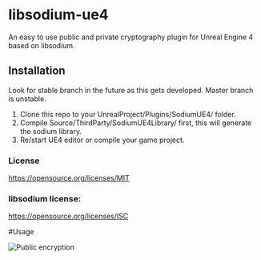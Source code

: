 # libsodium-ue4
An easy to use public and private cryptography plugin for Unreal Engine 4 based on libsodium.

## Installation
Look for stable branch in the future as this gets developed. Master branch is unstable.

1. Clone this repo to your UnrealProject/Plugins/SodiumUE4/ folder.
2. Compile Source/ThirdParty/SodiumUE4Library/ first, this will generate the sodium library.
3. Re/start UE4 editor or compile your game project.

### License
https://opensource.org/licenses/MIT

### libsodium license:
https://opensource.org/licenses/ISC


#Usage

![Public encryption](http://i.imgur.com/ezgBj7v.jpg)
